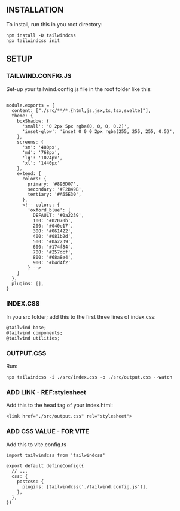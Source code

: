 ## INSTALLATION

To install, run this in you root directory:

```
npm install -D tailwindcss
npx tailwindcss init
```

## SETUP

### TAILWIND.CONFIG.JS

Set-up your tailwind.config.js file in the root folder like this:

```

module.exports = {
  content: ["./src/**/*.{html,js,jsx,ts,tsx,svelte}"],
  theme: {
    boxShadow: {
      'small': '0 2px 5px rgba(0, 0, 0, 0.2)',
      'inset-glow': 'inset 0 0 0 2px rgba(255, 255, 255, 0.5)',
    },
    screens: {
      'sm': '480px',
      'md': '768px',
      'lg': '1024px',
      'xl': '1440px'
    },
    extend: {
      colors: {
        primary: '#893D07',
        secondary: '#F2B49B',
        tertiary: '#A65E30',
      },
      <!-- colors: { 
        'oxford_blue': { 
          DEFAULT: '#0a2239', 
          100: '#02070b', 
          200: '#040e17', 
          300: '#061422', 
          400: '#081b2d', 
          500: '#0a2239', 
          600: '#174f84', 
          700: '#257dcf', 
          800: '#68a8e4', 
          900: '#b4d4f2' 
        } -->
    }
  },
  plugins: [],
}
```

### INDEX.CSS

In you src folder; add this to the first three lines of index.css:

```
@tailwind base;
@tailwind components;
@tailwind utilities;
```

### OUTPUT.CSS

Run:

```
npx tailwindcss -i ./src/index.css -o ./src/output.css --watch
```

### ADD LINK - REF:stylesheet

Add this to the head tag of your index.html:

```
<link href="./src/output.css" rel="stylesheet">
```


### ADD CSS VALUE - FOR VITE
Add this to vite.config.ts

```
import tailwindcss from 'tailwindcss'

export default defineConfig({
  // ...
  css: {
    postcss: {
      plugins: [tailwindcss('./tailwind.config.js')],
    },
  },
})
```